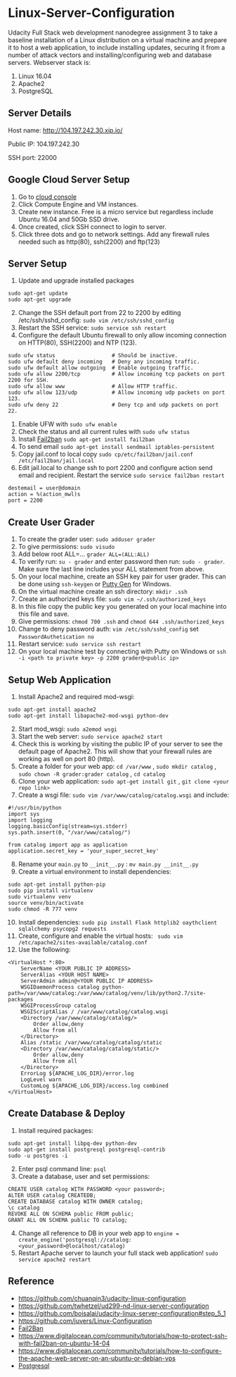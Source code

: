 # Linux-Server-Configuration

Udacity Full Stack web development nanodegree assignment 3 to take a baseline installation of a Linux distribution on a virtual machine and prepare it to host a web application, to include installing updates, securing it from a number of attack vectors and installing/configuring web and database servers. Webserver stack is:
1. Linux 16.04
2. Apache2
3. PostgreSQL

## Server Details

Host name: <http://104.197.242.30.xip.io/>

Public IP: 104.197.242.30

SSH port: 22000

## Google Cloud Server Setup

1. Go to [cloud console](https://console.cloud.google.com/)
2. Click Compute Engine and VM instances.
3. Create new instance. Free is a micro service but regardless include Ubuntu 16.04 and 50Gb SSD drive.
4. Once created, click SSH connect to login to server.
5. Click three dots and go to network settings. Add any firewall rules needed such as http(80), ssh(2200) and ftp(123)

## Server Setup

1. Update and upgrade installed packages

```command
sudo apt-get update
sudo apt-get upgrade
```

2. Change the SSH default port from 22 to 2200 by editing /etc/ssh/sshd_config: `sudo vim /etc/ssh/sshd_config`
3. Restart the SSH service: `sudo service ssh restart`
4. Configure the default Ubuntu firewall to only allow incoming connection on HTTP(80), SSH(2200) and NTP (123).

```command
sudo ufw status                  # Should be inactive.
sudo ufw default deny incoming   # Deny any incoming traffic.
sudo ufw default allow outgoing  # Enable outgoing traffic.
sudo ufw allow 2200/tcp          # Allow incoming tcp packets on port 2200 for SSH.
sudo ufw allow www               # Allow HTTP traffic.
sudo ufw allow 123/udp           # Allow incoming udp packets on port 123.
sudo ufw deny 22                 # Deny tcp and udp packets on port 22.
```

1. Enable UFW with `sudo ufw enable`
2. Check the status and all current rules with `sudo ufw status`
3. Install [Fail2ban](http://www.fail2ban.org/wiki/index.php/Main_Page) `sudo apt-get install fail2ban`
4. To send email `sudo apt-get install sendmail iptables-persistent`
5. Copy jail.conf to local copy `sudo cp/etc/fail2ban/jail.conf /etc/fail2ban/jail.local`
6. Edit jail.local to change ssh to port 2200 and configure action send email and recipient. Restart the service `sudo service fail2ban restart`

```
destemail = user@domain
action = %(action_mwl)s
port = 2200 
```

## Create User Grader

1. To create the grader user: `sudo adduser grader`
2. To give permissions: `sudo visudo`
3. Add below root ALL=... `grader ALL=(ALL:ALL)`
4. To verify run: `su - grader` and enter password then run: `sudo - grader`. Make sure the last line includes your ALL statement from above.  
5. On your local machine, create an SSH key pair for user grader. This can be done using `ssh-keygen` or [Putty Gen](https://www.ssh.com/ssh/putty/windows/puttygen) for Windows.
6. On the virtual machine create an ssh directory: `mkdir .ssh`
7. Create an authorized keys file: `sudo vim ~/.ssh/authorized_keys`
8. In this file copy the public key you generated on your local machine into this file and save.
9. Give permissions: `chmod 700 .ssh` and `chmod 644 .ssh/authorized_keys`
10. Change to deny password auth: `vim /etc/ssh/sshd_config` set `PasswordAuthetication no`
11. Restart service: `sudo service ssh restart`
12. On your local machine test by connecting with Putty on Windows or `ssh -i <path to private key> -p 2200 grader@<public ip>`

## Setup Web Application

1. Install Apache2 and required mod-wsgi:

```command
sudo apt-get install apache2
sudo apt-get install libapache2-mod-wsgi python-dev
```

2. Start mod_wsgi: `sudo a2emod wsgi`
3. Start the web server: `sudo service apache2 start`
4. Check this is working by visiting the public IP of your server to see the default page of Apache2. This will show that your firewall rules are working as well on port 80 (http).
5. Create a folder for your web app: `cd /var/www` , `sudo mkdir catalog` , `sudo chown -R grader:grader catalog` , `cd catalog`
6. Clone your web application: `sudo apt-get install git` , `git clone <your repo link>`
7. Create a wsgi file: `sudo vim /var/www/catalog/catalog.wsgi` and include:

```wsgi
#!/usr/bin/python
import sys
import logging
logging.basicConfig(stream=sys.stderr)
sys.path.insert(0, "/var/www/catalog/")

from catalog import app as application
application.secret_key = 'your_super_secret_key'
```
8. Rename your `main.py` to `__init__.py` : `mv main.py __init__.py`
9. Create a virtual environment to install dependencies:

```command
sudo apt-get install python-pip
sudo pip install virtualenv
sudo virtualenv venv
source venv/bin/activate
sudo chmod -R 777 venv
```

10. Install dependencies: `sudo pip install Flask httplib2 oaythclient sqlalchemy psycopg2 requests`
11. Create, configure and enable the virtual hosts: ` sudo vim /etc/apache2/sites-available/catalog.conf`
12. Use the following:

```code
<VirtualHost *:80>
    ServerName <YOUR PUBLIC IP ADDRESS>
    ServerAlias <YOUR HOST NAME>
    ServerAdmin admin@<YOUR PUBLIC IP ADDRESS>
    WSGIDaemonProcess catalog python-path=/var/www/catalog:/var/www/catalog/venv/lib/python2.7/site-packages
    WSGIProcessGroup catalog
    WSGIScriptAlias / /var/www/catalog/catalog.wsgi
    <Directory /var/www/catalog/catalog/>
        Order allow,deny
        Allow from all
    </Directory>
    Alias /static /var/www/catalog/catalog/static
    <Directory /var/www/catalog/catalog/static/>
        Order allow,deny
        Allow from all
    </Directory>
    ErrorLog ${APACHE_LOG_DIR}/error.log
    LogLevel warn
    CustomLog ${APACHE_LOG_DIR}/access.log combined
</VirtualHost>
```

## Create Database & Deploy

1. Install required packages:

```command
sudo apt-get install libpq-dev python-dev
sudo apt-get install postgresql postgresql-contrib
sudo -u postgres -i
```

2. Enter psql command line: `psql`
3. Create a database, user and set permissions:

```command
CREATE USER catalog WITH PASSWORD <your password>;
ALTER USER catalog CREATEDB;
CREATE DATABASE catalog WITH OWNER catalog;
\c catalog
REVOKE ALL ON SCHEMA public FROM public;
GRANT ALL ON SCHEMA public TO catalog;
```

4. Change all reference to DB in your web app to `engine = create_engine('postgresql://catalog:<your_password>@localhost/catalog)`
5. Restart Apache server to launch your full stack web application! `sudo service apache2 restart`

## Reference
* https://github.com/chuanqin3/udacity-linux-configuration
* https://github.com/twhetzel/ud299-nd-linux-server-configuration
* https://github.com/boisalai/udacity-linux-server-configuration#step_5_1
* https://github.com/juvers/Linux-Configuration
* [Fail2Ban](http://www.fail2ban.org/wiki/index.php/Main_Page)
* https://www.digitalocean.com/community/tutorials/how-to-protect-ssh-with-fail2ban-on-ubuntu-14-04
* https://www.digitalocean.com/community/tutorials/how-to-configure-the-apache-web-server-on-an-ubuntu-or-debian-vps
* [Postgresql](https://www.postgresql.org/docs/8.0/sql-createuser.html)